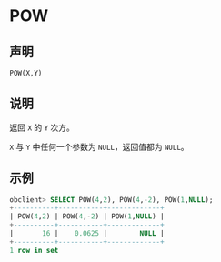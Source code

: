 # POW

## 声明

```sql
POW(X,Y)
```

## 说明

返回 `X` 的 `Y` 次方。

`X` 与 `Y` 中任何一个参数为 `NULL`，返回值都为 `NULL`。

## 示例

```sql
obclient> SELECT POW(4,2), POW(4,-2), POW(1,NULL);
+----------+-----------+-------------+
| POW(4,2) | POW(4,-2) | POW(1,NULL) |
+----------+-----------+-------------+
|       16 |    0.0625 |        NULL |
+----------+-----------+-------------+
1 row in set 
```

